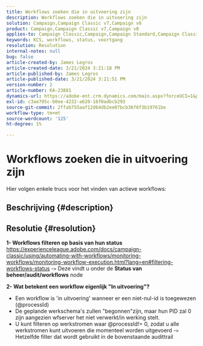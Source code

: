 ```yaml
---
title: Workflows zoeken die in uitvoering zijn
description: Workflows zoeken die in uitvoering zijn
solution: Campaign,Campaign Classic v7,Campaign v8
product: Campaign,Campaign Classic v7,Campaign v8
applies-to: Campaign Classic,Campaign,Campaign Standard,Campaign Classic v7,Campaign v8
keywords: KCS, workflows, status, voortgang
resolution: Resolution
internal-notes: null
bug: false
article-created-by: James Legros
article-created-date: 3/21/2024 3:21:18 PM
article-published-by: James Legros
article-published-date: 3/21/2024 3:21:51 PM
version-number: 2
article-number: KA-23881
dynamics-url: https://adobe-ent.crm.dynamics.com/main.aspx?forceUCI=1&pagetype=entityrecord&etn=knowledgearticle&id=1b39a7a7-96e7-ee11-904d-6045bd006704
exl-id: c3ae795c-b0ee-4232-a620-16f0adbcb293
source-git-commit: 2ffab755aaf12d64db2ee07bcb36f6f3b19761be
workflow-type: tm+mt
source-wordcount: '125'
ht-degree: 1%

---
```


# Workflows zoeken die in uitvoering zijn




Hier volgen enkele trucs voor het vinden van actieve workflows:

## Beschrijving {#description}





## Resolutie {#resolution}


<b>1- Workflows filteren op basis van hun status</b>
https://experienceleague.adobe.com/docs/campaign-classic/using/automating-with-workflows/monitoring-workflows/monitoring-workflow-execution.html?lang=en#filtering-workflows-status -`>`  Deze vindt u onder de <b>Status van beheer/audit/workflows</b> node

<b>2- Wat betekent een workflow eigenlijk &quot;In uitvoering&quot;?</b>
- Een workflow is &#39;in uitvoering&#39; wanneer er een niet-nul-id is toegewezen (@processId)
- De geplande werkschema&#39;s zullen &quot;begonnen&quot;zijn, maar hun PID zal 0 zijn aangezien wfserver het niet verwerkt/in werking stelt.
- U kunt filteren op werkstromen waar @processId!= 0, zodat u alle werkstromen kunt uitvoeren die momenteel worden uitgevoerd -`>`  Hetzelfde filter dat wordt gebruikt in de bovenstaande audittrail

